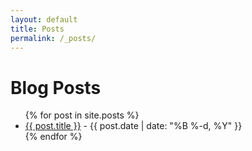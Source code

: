 ```yaml
---
layout: default
title: Posts
permalink: /_posts/
---
```


<h1>Blog Posts</h1>
<ul>
  {% for post in site.posts %}
    <li>
      <a href="{{ post.url | relative_url }}">{{ post.title }}</a> - {{ post.date | date: "%B %-d, %Y" }}
    </li>
  {% endfor %}
</ul>
